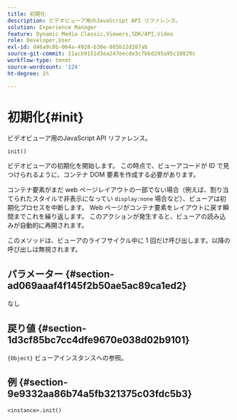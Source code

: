 ```yaml
---
title: 初期化
description: ビデオビューア用のJavaScript API リファレンス。
solution: Experience Manager
feature: Dynamic Media Classic,Viewers,SDK/API,Video
role: Developer,User
exl-id: d46a9c8b-064a-4928-b30e-885b12d287ab
source-git-commit: 11acb9151d3ea247eecde3cfbbd295a95c10829c
workflow-type: tm+mt
source-wordcount: '124'
ht-degree: 1%

---
```


# 初期化{#init}

ビデオビューア用のJavaScript API リファレンス。

`init()`

ビデオビューアの初期化を開始します。 この時点で、ビューアコードが ID で見つけられるように、コンテナ DOM 要素を作成する必要があります。

コンテナ要素がまだ web ページレイアウトの一部でない場合（例えば、割り当てられたスタイルで非表示になってい `display:none` 場合など）、ビューアは初期化プロセスを中断します。 Web ページがコンテナ要素をレイアウトに戻す瞬間までこれを繰り返します。 このアクションが発生すると、ビューアの読み込みが自動的に再開されます。

このメソッドは、ビューアのライフサイクル中に 1 回だけ呼び出します。以降の呼び出しは無視されます。

## パラメーター {#section-ad069aaaf4f145f2b50ae5ac89ca1ed2}

なし

## 戻り値 {#section-1d3cf85bc7cc4dfe9670e038d02b9101}

`{Object}` ビューアインスタンスへの参照。

## 例 {#section-9e9332aa86b74a5fb321375c03fdc5b3}

```
<instance>.init()
```
